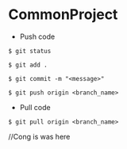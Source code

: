 # CommonProject

- Push code
```
$ git status

$ git add .

$ git commit -m "<message>"

$ git push origin <branch_name>
```

- Pull code
```
$ git pull origin <branch_name>
```
//Cong is was here
